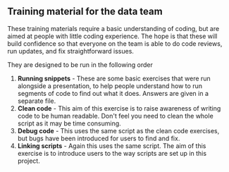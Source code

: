 ## Training material for the data team

These training materials require a basic understanding of coding, but are aimed at people with little coding experience. The hope is that these will build confidence so that 
everyone on the team is able to do code reviews, run updates, and fix straightforward issues.  
  
They are designed to be run in the following order
  
1. **Running snippets** - These are some basic exercises that were run alongside a presentation, to help people understand how to run segments of code 
to find out what it does. Answers are given in a separate file. 
2. **Clean code** - This aim of this exercise is to raise awareness of writing code to be human readable. Don't feel you need to clean the whole script as it may be time consuming.
3. **Debug code** - This uses the same script as the clean code exercises, but bugs have been introduced for users to find and fix.
4. **Linking scripts** - Again this uses the same script. The aim of this exercise is to introduce users to the way scripts are set up in this project.

